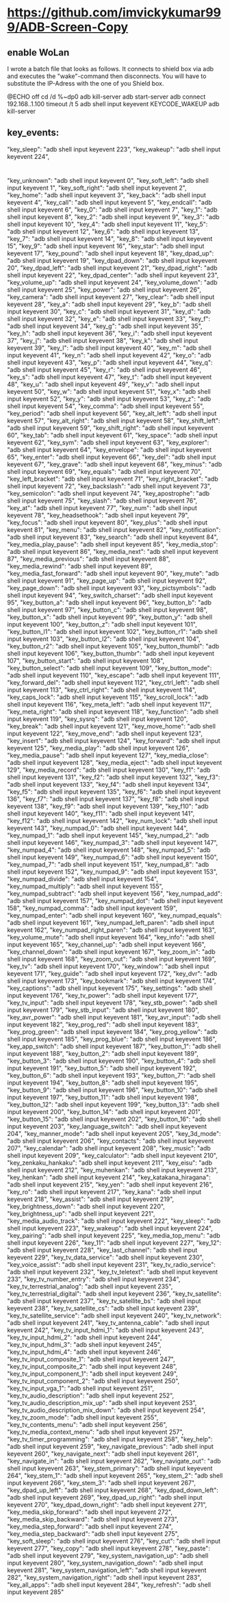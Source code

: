 # https://github.com/imvickykumar999/ADB-Screen-Copy

## enable WoLan
I wrote a batch file that looks as follows. It connects to shield box via adb
and executes the "wake"-command then disconnects.
You will have to substitute the IP-Adress with the one of you Shield box.

@ECHO off
cd /d %~dp0
adb kill-server 
adb start-server 
adb connect 192.168..1.100
timeout /t 5
adb shell input keyevent KEYCODE_WAKEUP
adb kill-server

## key_events:
"key_sleep": "adb shell input keyevent 223",
"key_wakeup": "adb shell input keyevent 224",
#
"key_unknown": "adb shell input keyevent 0",
"key_soft_left": "adb shell input keyevent 1",
"key_soft_right": "adb shell input keyevent 2",
"key_home": "adb shell input keyevent 3",
"key_back": "adb shell input keyevent 4",
"key_call": "adb shell input keyevent 5",
"key_endcall": "adb shell input keyevent 6",
"key_0": "adb shell input keyevent 7",
"key_1": "adb shell input keyevent 8",
"key_2": "adb shell input keyevent 9",
"key_3": "adb shell input keyevent 10",
"key_4": "adb shell input keyevent 11",
"key_5": "adb shell input keyevent 12",
"key_6": "adb shell input keyevent 13",
"key_7": "adb shell input keyevent 14",
"key_8": "adb shell input keyevent 15",
"key_9": "adb shell input keyevent 16",
"key_star": "adb shell input keyevent 17",
"key_pound": "adb shell input keyevent 18",
"key_dpad_up": "adb shell input keyevent 19",
"key_dpad_down": "adb shell input keyevent 20",
"key_dpad_left": "adb shell input keyevent 21",
"key_dpad_right": "adb shell input keyevent 22",
"key_dpad_center": "adb shell input keyevent 23",
"key_volume_up": "adb shell input keyevent 24",
"key_volume_down": "adb shell input keyevent 25",
"key_power": "adb shell input keyevent 26",
"key_camera": "adb shell input keyevent 27",
"key_clear": "adb shell input keyevent 28",
"key_a": "adb shell input keyevent 29",
"key_b": "adb shell input keyevent 30",
"key_c": "adb shell input keyevent 31",
"key_d": "adb shell input keyevent 32",
"key_e": "adb shell input keyevent 33",
"key_f": "adb shell input keyevent 34",
"key_g": "adb shell input keyevent 35",
"key_h": "adb shell input keyevent 36",
"key_i": "adb shell input keyevent 37",
"key_j": "adb shell input keyevent 38",
"key_k": "adb shell input keyevent 39",
"key_l": "adb shell input keyevent 40",
"key_m": "adb shell input keyevent 41",
"key_n": "adb shell input keyevent 42",
"key_o": "adb shell input keyevent 43",
"key_p": "adb shell input keyevent 44",
"key_q": "adb shell input keyevent 45",
"key_r": "adb shell input keyevent 46",
"key_s": "adb shell input keyevent 47",
"key_t": "adb shell input keyevent 48",
"key_u": "adb shell input keyevent 49",
"key_v": "adb shell input keyevent 50",
"key_w": "adb shell input keyevent 51",
"key_x": "adb shell input keyevent 52",
"key_y": "adb shell input keyevent 53",
"key_z": "adb shell input keyevent 54",
"key_comma": "adb shell input keyevent 55",
"key_period": "adb shell input keyevent 56",
"key_alt_left": "adb shell input keyevent 57",
"key_alt_right": "adb shell input keyevent 58",
"key_shift_left": "adb shell input keyevent 59",
"key_shift_right": "adb shell input keyevent 60",
"key_tab": "adb shell input keyevent 61",
"key_space": "adb shell input keyevent 62",
"key_sym": "adb shell input keyevent 63",
"key_explorer": "adb shell input keyevent 64",
"key_envelope": "adb shell input keyevent 65",
"key_enter": "adb shell input keyevent 66",
"key_del": "adb shell input keyevent 67",
"key_grave": "adb shell input keyevent 68",
"key_minus": "adb shell input keyevent 69",
"key_equals": "adb shell input keyevent 70",
"key_left_bracket": "adb shell input keyevent 71",
"key_right_bracket": "adb shell input keyevent 72",
"key_backslash": "adb shell input keyevent 73",
"key_semicolon": "adb shell input keyevent 74",
"key_apostrophe": "adb shell input keyevent 75",
"key_slash": "adb shell input keyevent 76",
"key_at": "adb shell input keyevent 77",
"key_num": "adb shell input keyevent 78",
"key_headsethook": "adb shell input keyevent 79",
"key_focus": "adb shell input keyevent 80",
"key_plus": "adb shell input keyevent 81",
"key_menu": "adb shell input keyevent 82",
"key_notification": "adb shell input keyevent 83",
"key_search": "adb shell input keyevent 84",
"key_media_play_pause": "adb shell input keyevent 85",
"key_media_stop": "adb shell input keyevent 86",
"key_media_next": "adb shell input keyevent 87",
"key_media_previous": "adb shell input keyevent 88",
"key_media_rewind": "adb shell input keyevent 89",
"key_media_fast_forward": "adb shell input keyevent 90",
"key_mute": "adb shell input keyevent 91",
"key_page_up": "adb shell input keyevent 92",
"key_page_down": "adb shell input keyevent 93",
"key_pictsymbols": "adb shell input keyevent 94",
"key_switch_charset": "adb shell input keyevent 95",
"key_button_a": "adb shell input keyevent 96",
"key_button_b": "adb shell input keyevent 97",
"key_button_c": "adb shell input keyevent 98",
"key_button_x": "adb shell input keyevent 99",
"key_button_y": "adb shell input keyevent 100",
"key_button_z": "adb shell input keyevent 101",
"key_button_l1": "adb shell input keyevent 102",
"key_button_r1": "adb shell input keyevent 103",
"key_button_l2": "adb shell input keyevent 104",
"key_button_r2": "adb shell input keyevent 105",
"key_button_thumbl": "adb shell input keyevent 106",
"key_button_thumbr": "adb shell input keyevent 107",
"key_button_start": "adb shell input keyevent 108",
"key_button_select": "adb shell input keyevent 109",
"key_button_mode": "adb shell input keyevent 110",
"key_escape": "adb shell input keyevent 111",
"key_forward_del": "adb shell input keyevent 112",
"key_ctrl_left": "adb shell input keyevent 113",
"key_ctrl_right": "adb shell input keyevent 114",
"key_caps_lock": "adb shell input keyevent 115",
"key_scroll_lock": "adb shell input keyevent 116",
"key_meta_left": "adb shell input keyevent 117",
"key_meta_right": "adb shell input keyevent 118",
"key_function": "adb shell input keyevent 119",
"key_sysrq": "adb shell input keyevent 120",
"key_break": "adb shell input keyevent 121",
"key_move_home": "adb shell input keyevent 122",
"key_move_end": "adb shell input keyevent 123",
"key_insert": "adb shell input keyevent 124",
"key_forward": "adb shell input keyevent 125",
"key_media_play": "adb shell input keyevent 126",
"key_media_pause": "adb shell input keyevent 127",
"key_media_close": "adb shell input keyevent 128",
"key_media_eject": "adb shell input keyevent 129",
"key_media_record": "adb shell input keyevent 130",
"key_f1": "adb shell input keyevent 131",
"key_f2": "adb shell input keyevent 132",
"key_f3": "adb shell input keyevent 133",
"key_f4": "adb shell input keyevent 134",
"key_f5": "adb shell input keyevent 135",
"key_f6": "adb shell input keyevent 136",
"key_f7": "adb shell input keyevent 137",
"key_f8": "adb shell input keyevent 138",
"key_f9": "adb shell input keyevent 139",
"key_f10": "adb shell input keyevent 140",
"key_f11": "adb shell input keyevent 141",
"key_f12": "adb shell input keyevent 142",
"key_num_lock": "adb shell input keyevent 143",
"key_numpad_0": "adb shell input keyevent 144",
"key_numpad_1": "adb shell input keyevent 145",
"key_numpad_2": "adb shell input keyevent 146",
"key_numpad_3": "adb shell input keyevent 147",
"key_numpad_4": "adb shell input keyevent 148",
"key_numpad_5": "adb shell input keyevent 149",
"key_numpad_6": "adb shell input keyevent 150",
"key_numpad_7": "adb shell input keyevent 151",
"key_numpad_8": "adb shell input keyevent 152",
"key_numpad_9": "adb shell input keyevent 153",
"key_numpad_divide": "adb shell input keyevent 154",
"key_numpad_multiply": "adb shell input keyevent 155",
"key_numpad_subtract": "adb shell input keyevent 156",
"key_numpad_add": "adb shell input keyevent 157",
"key_numpad_dot": "adb shell input keyevent 158",
"key_numpad_comma": "adb shell input keyevent 159",
"key_numpad_enter": "adb shell input keyevent 160",
"key_numpad_equals": "adb shell input keyevent 161",
"key_numpad_left_paren": "adb shell input keyevent 162",
"key_numpad_right_paren": "adb shell input keyevent 163",
"key_volume_mute": "adb shell input keyevent 164",
"key_info": "adb shell input keyevent 165",
"key_channel_up": "adb shell input keyevent 166",
"key_channel_down": "adb shell input keyevent 167",
"key_zoom_in": "adb shell input keyevent 168",
"key_zoom_out": "adb shell input keyevent 169",
"key_tv": "adb shell input keyevent 170",
"key_window": "adb shell input keyevent 171",
"key_guide": "adb shell input keyevent 172",
"key_dvr": "adb shell input keyevent 173",
"key_bookmark": "adb shell input keyevent 174",
"key_captions": "adb shell input keyevent 175",
"key_settings": "adb shell input keyevent 176",
"key_tv_power": "adb shell input keyevent 177",
"key_tv_input": "adb shell input keyevent 178",
"key_stb_power": "adb shell input keyevent 179",
"key_stb_input": "adb shell input keyevent 180",
"key_avr_power": "adb shell input keyevent 181",
"key_avr_input": "adb shell input keyevent 182",
"key_prog_red": "adb shell input keyevent 183",
"key_prog_green": "adb shell input keyevent 184",
"key_prog_yellow": "adb shell input keyevent 185",
"key_prog_blue": "adb shell input keyevent 186",
"key_app_switch": "adb shell input keyevent 187",
"key_button_1": "adb shell input keyevent 188",
"key_button_2": "adb shell input keyevent 189",
"key_button_3": "adb shell input keyevent 190",
"key_button_4": "adb shell input keyevent 191",
"key_button_5": "adb shell input keyevent 192",
"key_button_6": "adb shell input keyevent 193",
"key_button_7": "adb shell input keyevent 194",
"key_button_8": "adb shell input keyevent 195",
"key_button_9": "adb shell input keyevent 196",
"key_button_10": "adb shell input keyevent 197",
"key_button_11": "adb shell input keyevent 198",
"key_button_12": "adb shell input keyevent 199",
"key_button_13": "adb shell input keyevent 200",
"key_button_14": "adb shell input keyevent 201",
"key_button_15": "adb shell input keyevent 202",
"key_button_16": "adb shell input keyevent 203",
"key_language_switch": "adb shell input keyevent 204",
"key_manner_mode": "adb shell input keyevent 205",
"key_3d_mode": "adb shell input keyevent 206",
"key_contacts": "adb shell input keyevent 207",
"key_calendar": "adb shell input keyevent 208",
"key_music": "adb shell input keyevent 209",
"key_calculator": "adb shell input keyevent 210",
"key_zenkaku_hankaku": "adb shell input keyevent 211",
"key_eisu": "adb shell input keyevent 212",
"key_muhenkan": "adb shell input keyevent 213",
"key_henkan": "adb shell input keyevent 214",
"key_katakana_hiragana": "adb shell input keyevent 215",
"key_yen": "adb shell input keyevent 216",
"key_ro": "adb shell input keyevent 217",
"key_kana": "adb shell input keyevent 218",
"key_assist": "adb shell input keyevent 219",
"key_brightness_down": "adb shell input keyevent 220",
"key_brightness_up": "adb shell input keyevent 221",
"key_media_audio_track": "adb shell input keyevent 222",
"key_sleep": "adb shell input keyevent 223",
"key_wakeup": "adb shell input keyevent 224",
"key_pairing": "adb shell input keyevent 225",
"key_media_top_menu": "adb shell input keyevent 226",
"key_11": "adb shell input keyevent 227",
"key_12": "adb shell input keyevent 228",
"key_last_channel": "adb shell input keyevent 229",
"key_tv_data_service": "adb shell input keyevent 230",
"key_voice_assist": "adb shell input keyevent 231",
"key_tv_radio_service": "adb shell input keyevent 232",
"key_tv_teletext": "adb shell input keyevent 233",
"key_tv_number_entry": "adb shell input keyevent 234",
"key_tv_terrestrial_analog": "adb shell input keyevent 235",
"key_tv_terrestrial_digital": "adb shell input keyevent 236",
"key_tv_satellite": "adb shell input keyevent 237",
"key_tv_satellite_bs": "adb shell input keyevent 238",
"key_tv_satellite_cs": "adb shell input keyevent 239",
"key_tv_satellite_service": "adb shell input keyevent 240",
"key_tv_network": "adb shell input keyevent 241",
"key_tv_antenna_cable": "adb shell input keyevent 242",
"key_tv_input_hdmi_1": "adb shell input keyevent 243",
"key_tv_input_hdmi_2": "adb shell input keyevent 244",
"key_tv_input_hdmi_3": "adb shell input keyevent 245",
"key_tv_input_hdmi_4": "adb shell input keyevent 246",
"key_tv_input_composite_1": "adb shell input keyevent 247",
"key_tv_input_composite_2": "adb shell input keyevent 248",
"key_tv_input_component_1": "adb shell input keyevent 249",
"key_tv_input_component_2": "adb shell input keyevent 250",
"key_tv_input_vga_1": "adb shell input keyevent 251",
"key_tv_audio_description": "adb shell input keyevent 252",
"key_tv_audio_description_mix_up": "adb shell input keyevent 253",
"key_tv_audio_description_mix_down": "adb shell input keyevent 254",
"key_tv_zoom_mode": "adb shell input keyevent 255",
"key_tv_contents_menu": "adb shell input keyevent 256",
"key_tv_media_context_menu": "adb shell input keyevent 257",
"key_tv_timer_programming": "adb shell input keyevent 258",
"key_help": "adb shell input keyevent 259",
"key_navigate_previous": "adb shell input keyevent 260",
"key_navigate_next": "adb shell input keyevent 261",
"key_navigate_in": "adb shell input keyevent 262",
"key_navigate_out": "adb shell input keyevent 263",
"key_stem_primary": "adb shell input keyevent 264",
"key_stem_1": "adb shell input keyevent 265",
"key_stem_2": "adb shell input keyevent 266",
"key_stem_3": "adb shell input keyevent 267",
"key_dpad_up_left": "adb shell input keyevent 268",
"key_dpad_down_left": "adb shell input keyevent 269",
"key_dpad_up_right": "adb shell input keyevent 270",
"key_dpad_down_right": "adb shell input keyevent 271",
"key_media_skip_forward": "adb shell input keyevent 272",
"key_media_skip_backward": "adb shell input keyevent 273",
"key_media_step_forward": "adb shell input keyevent 274",
"key_media_step_backward": "adb shell input keyevent 275",
"key_soft_sleep": "adb shell input keyevent 276",
"key_cut": "adb shell input keyevent 277",
"key_copy": "adb shell input keyevent 278",
"key_paste": "adb shell input keyevent 279",
"key_system_navigation_up": "adb shell input keyevent 280",
"key_system_navigation_down": "adb shell input keyevent 281",
"key_system_navigation_left": "adb shell input keyevent 282",
"key_system_navigation_right": "adb shell input keyevent 283",
"key_all_apps": "adb shell input keyevent 284",
"key_refresh": "adb shell input keyevent 285"